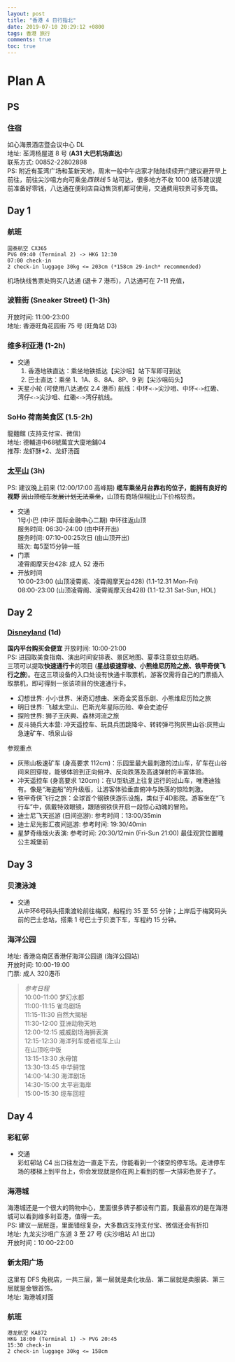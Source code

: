 ```yaml
---
layout: post
title: "香港 4 日行指北"
date: 2019-07-10 20:29:12 +0800
tags: 香港 旅行
comments: true
toc: true
---
```


# Plan A

## PS

### 住宿

如心海景酒店暨会议中心 DL  
地址: 荃湾杨屋道 8 号 (**A31 大巴机场直达**)  
联系方式: 00852-22802898  
PS: 附近有荃湾广场和荃新天地，周末一般中午店家才陆陆续续开门建议避开早上前往，前往尖沙咀方向可乘坐*西铁线* 5 站可达，很多地方不收 1000 纸币建议提前准备好零钱，八达通在便利店自动售货机都可使用，交通费用较贵可多充值。

## Day 1

### 航班

`国泰航空 CX365`  
`PVG 09:40 (Terminal 2) -> HKG 12:30`  
`07:00 check-in`  
`2 check-in luggage 30kg <= 203cm (*158cm 29-inch* recommended)`

机场快线售票处购买八达通 (退卡 7 港币)，八达通可在 7-11 充值，

### 波鞋街 (Sneaker Street) (1-3h)

开放时间: 11:00-23:00  
地址: 香港旺角花园街 75 号 (旺角站 D3)

### 维多利亚港 (1-2h)

- 交通
  1. 香港地铁直达：乘坐地铁抵达【尖沙咀】站下车即可到达
  2. 巴士直达：乘坐 1、1A、8、8A、8P、9 到【尖沙咀码头】
- 天星小轮 (可使用八达通仅 2.4 港币)
  航线：中环`<->`尖沙咀、中环`<->`红磡、湾仔`<->`尖沙咀、红磡`<->`湾仔航线。

### SoHo 荷南美食区 (1.5-2h)
龍麵館 (支持支付宝、微信)  
地址: 德輔道中68號萬宜大廈地鋪04  
推荐: 龙虾酥*2、龙虾汤面

### [太平山](https://www.thepeak.com.hk/zh-hans) (3h)

PS: 建议晚上前来 (12:00/17:00 高峰期) **缆车乘坐月台靠右的位子，能拥有良好的视野** ~~因山顶缆车发展计划无法乘坐~~，山顶有商场但相比山下价格较贵。

- 交通  
    1号小巴 (中环 国际金融中心二期) 中环往返山顶  
    服务时间: 06:30-24:00 (由中环开出)  
    服务时间: 07:10-00:25次日 (由山顶开出)  
    班次: 每5至15分钟一班
- 门票  
    凌霄阁摩天台428: 成人 52 港币
- 开放时间  
    10:00-23:00 (山顶凌霄阁、凌霄阁摩天台428) (1.1-12.31 Mon-Fri)  
    08:00-23:00 (山顶凌霄阁、凌霄阁摩天台428) (1.1-12.31 Sat-Sun, HOL)

## Day 2

### [Disneyland](https://www.hongkongdisneyland.com/zh-cn/book/general-tickets) (1d)

**国内平台购买会便宜**
开放时间: 10:00-21:00  
PS: 进园取美食指南、演出时间安排表、景区地图、夏季注意蚊虫防晒。   
三项可以提取**快速通行卡**的项目 (**星战极速穿梭、小熊维尼历险之旅、铁甲奇侠飞行之旅**)。在这三项设备的入口处设有快通卡取票机，游客仅需将自己的门票插入取票机，即可得到一张该项目的快速通行卡。

- 幻想世界: 小小世界、米奇幻想曲、米奇金奖音乐剧、小熊维尼历险之旅
- 明日世界: 飞越太空山、巴斯光年星际历险、幸会史迪仔
- 探险世界: 狮子王庆興、森林河流之旅
- 反斗骑兵大本营: 冲天遥控车、玩具兵团跳降伞、转转弹弓狗灰熊山谷:灰熊山急速矿车、喷泉山谷

参观重点  

- 灰熊山极速矿车 (身高要求 112cm)：乐园里最大最刺激的过山车，矿车在山谷间来回穿梭，能够体验到正向俯冲、反向跌落及高速弹射的丰富体验。
- 冲天遥控车 (身高要求 120cm)：在U型轨道上往复运行的过山车，唯港迪独有。像是“海盗船”的升级版，让游客体验垂直俯冲与跌落的惊险刺激。
- 铁甲奇侠飞行之旅：全球首个钢铁侠游乐设施，类似于4D影院。游客坐在“飞行车”中，佩戴特效眼镜，跟随钢铁侠开启一段惊心动魄的冒险。
- 迪士尼飞天巡游 (日间巡游): 参考时间：13:00/35min
- 迪士尼光影汇夜间巡游: 参考时间: 19:30/40min
- 星梦奇缘烟火表演: 参考时间: 20:30/12min (Fri-Sun 21:00) 最佳观赏位置睡公主城堡前

## Day 3

### 贝澳泳滩

- 交通  
    从中环6号码头搭乘渡轮前往梅窝，船程约 35 至 55 分钟；上岸后于梅窝码头前的巴士总站，搭乘 1 号巴士于贝澳下车，车程约 15 分钟。

### 海洋公园

地址: 香港岛南区香港仔海洋公园道 (海洋公园站)  
开放时间: 10:00-19:00  
门票: 成人 320港币

> *参考日程*  
> 10:00-11:00 梦幻水都  
> 11:00-11:15 雀鸟剧场  
> 11:15-11:30 自然大揭秘  
> 11:30-12:00 亚洲动物天地  
> 12:00-12:15 威威剧场海狮表演  
> 12:15-12:30 海洋列车或者缆车上山  
> 在山顶吃中饭  
> 13:15-13:30 水母馆  
> 13:30-13:45 中华鲟馆  
> 14:00-14:30 海洋剧场  
> 14:30-15:00 太平岩海岸  
> 15:00-15:30 缆车回程

## Day 4

### 彩紅邨

- 交通  
    彩虹邨站 C4 出口往左边一直走下去，你能看到一个镂空的停车场。走进停车场的楼梯上到平台上，你会发现就是你在网上看到的那一大排彩色房子了。

### 海港城

海港城还是一个很大的购物中心，里面很多牌子都设有门面，我最喜欢的是在海港城可以看到维多利亚港，值得一去。  
PS: 建议一层层逛，里面错综复杂，大多数店支持支付宝、微信还会有折扣  
地址: 九龙尖沙咀广东道 3 至 27 号 (尖沙咀站 A1 出口)  
开放时间：10:00-22:00

### 新太阳广场

这里有 DFS 免税店，一共三层，第一层就是卖化妆品、第二层就是卖服装、第三层就是金银首饰。  
地址: 海港城对面  

### 航班

`港龙航空 KA872`  
`HKG 18:00 (Terminal 1) -> PVG 20:45`  
`15:30 check-in`  
`2 check-in luggage 30kg <= 158cm`
